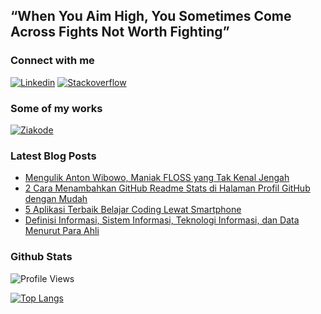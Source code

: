 ## “When You Aim High, You Sometimes Come Across Fights Not Worth Fighting”

### Connect with me
[![Linkedin](https://img.shields.io/badge/LinkedIn-0077B5?style=for-the-badge&logo=linkedin&logoColor=white)](https://www.linkedin.com/in/azhrzf)
[![Stackoverflow](https://img.shields.io/badge/Stack_Overflow-FE7A16?style=for-the-badge&logo=stack-overflow&logoColor=white)](https://stackoverflow.com/users/15503851/azhrzf)

### Some of my works
[![Ziakode](https://img.shields.io/badge/blog-ziakode.com-blue?style=flat-square)](https://www.ziakode.com)

### Latest Blog Posts
<!-- BLOG-POST-LIST:START -->
- [Mengulik Anton Wibowo, Maniak FLOSS yang Tak Kenal Jengah](https://ziakode.com/anton-wibowo/)
- [2 Cara Menambahkan GitHub Readme Stats di Halaman Profil GitHub dengan Mudah](https://ziakode.com/menambahkan-github-readme-stats/)
- [5 Aplikasi Terbaik Belajar Coding Lewat Smartphone](https://ziakode.com/aplikasi-terbaik-belajar-coding-lewat-smartphone/)
- [Definisi Informasi, Sistem Informasi, Teknologi Informasi, dan Data Menurut Para Ahli](https://ziakode.com/definisi-sistem-informasi-menurut-para-ahli/)
<!-- BLOG-POST-LIST:END -->

### Github Stats
![Profile Views](https://komarev.com/ghpvc/?username=azhrzf&style=flat-square)

[![Top Langs](https://github-readme-stats.vercel.app/api/top-langs/?username=azhrzf&layout=compact&theme=dark&hide_border=true)](https://github.com/azhrzf/)

